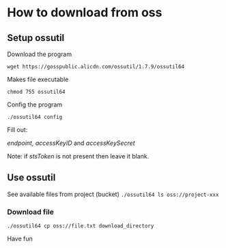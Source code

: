 # How to download from oss

## Setup ossutil

Download the program

`wget https://gosspublic.alicdn.com/ossutil/1.7.9/ossutil64`

Makes file executable

`chmod 755 ossutil64`

Config the program

`./ossutil64 config`

Fill out:  

*endpoint, accessKeyID* and *accessKeySecret*

Note: if *stsToken* is not present then leave it blank.

## Use ossutil

See available files from project (bucket)
`./ossutil64 ls oss://project-xxx`

### Download file
`./ossutil64 cp oss://file.txt download_directory`


Have fun

